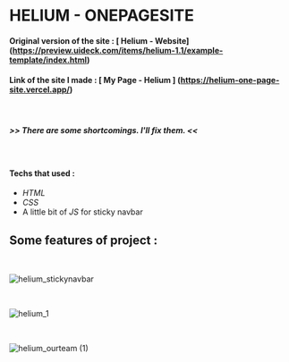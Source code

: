 # HELIUM - ONEPAGESITE 

#### Original version of the site : [ Helium - Website] (https://preview.uideck.com/items/helium-1.1/example-template/index.html)
#### Link of the site I made : [ My Page - Helium ] (https://helium-one-page-site.vercel.app/)
<br>

##### >> There are some shortcomings. I'll fix them. <<
<br> 

#### Techs that used : 
* *HTML*
* *CSS*
* A little bit of *JS* for sticky navbar

## Some features of project :
<br>

![helium_stickynavbar](https://user-images.githubusercontent.com/46025001/92581854-e1795f00-f298-11ea-8e0b-d9cbee675d3e.gif)

<br>

![helium_1](https://user-images.githubusercontent.com/46025001/92581247-15a05000-f298-11ea-9cad-2db80931838c.gif)

<br>

![helium_ourteam (1)](https://user-images.githubusercontent.com/46025001/92582286-711f0d80-f299-11ea-8154-5432b8b541a1.gif)

